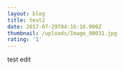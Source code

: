 ```yaml
---
layout: blog
title: test2
date: 2017-07-29T04:16:16.000Z
thumbnail: /uploads/Image_00031.jpg
rating: '1'
---
```

test edit
